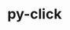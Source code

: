 ---
title: "py-click"
layout: cache
categories: [package, develop-2025-05-25]
meta: {"compilers": ["none"], "num_specs": 5, "num_specs_by_stack": {"hep": 1, "ml-darwin-aarch64-mps": 1, "ml-linux-aarch64-cuda": 1, "ml-linux-x86_64-cpu": 1, "ml-linux-x86_64-cuda": 1, "radiuss": 1, "root": 5}, "oss": ["sequoia", "ubuntu18.04", "ubuntu22.04", "ubuntu24.04"], "platforms": ["darwin", "linux"], "stacks": ["hep", "ml-darwin-aarch64-mps", "ml-linux-aarch64-cuda", "ml-linux-x86_64-cpu", "ml-linux-x86_64-cuda", "radiuss", "root"], "targets": ["aarch64", "x86_64_v3"], "versions": ["8.1.8"]}
spec_details: [{"compiler": "none", "hash": "3vngxknpdlcz2jljg2iczocjmesp6meu", "os": "sequoia", "platform": "darwin", "size": "-", "stacks": ["ml-darwin-aarch64-mps", "root"], "target": "aarch64", "variants": ["build_system=python_pip"], "versions": ["8.1.8"]}, {"compiler": "none", "hash": "56x5x3ozycbrdqjvebyfmov5ygupedlk", "os": "ubuntu18.04", "platform": "linux", "size": "-", "stacks": ["radiuss", "root"], "target": "x86_64_v3", "variants": ["build_system=python_pip"], "versions": ["8.1.8"]}, {"compiler": "none", "hash": "lofxqi42huz3d2sgjsjtrdwd7v2op6d4", "os": "ubuntu22.04", "platform": "linux", "size": "-", "stacks": ["hep", "root"], "target": "x86_64_v3", "variants": ["build_system=python_pip"], "versions": ["8.1.8"]}, {"compiler": "none", "hash": "sxwrt2uvfqs2meuqmnagiyvyxuyfxry3", "os": "ubuntu24.04", "platform": "linux", "size": "-", "stacks": ["ml-linux-x86_64-cpu", "ml-linux-x86_64-cuda", "root"], "target": "x86_64_v3", "variants": ["build_system=python_pip"], "versions": ["8.1.8"]}, {"compiler": "none", "hash": "tqbpl6sdihdmwtujsxx46a4b3vx75f22", "os": "ubuntu24.04", "platform": "linux", "size": "-", "stacks": ["ml-linux-aarch64-cuda", "root"], "target": "aarch64", "variants": ["build_system=python_pip"], "versions": ["8.1.8"]}]
---